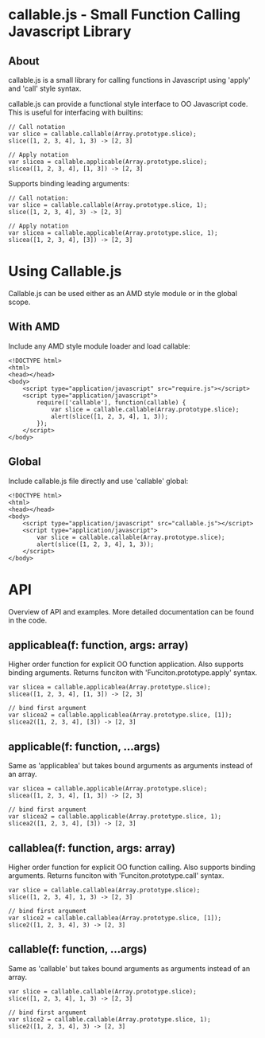 # callable.js - Small Function Calling Javascript Library #

## About ##
callable.js is a small library for calling functions in Javascript using 'apply'
and 'call' style syntax. 

callable.js can provide a functional style interface to OO Javascript code.
This is useful for interfacing with builtins:

    // Call notation
    var slice = callable.callable(Array.prototype.slice);
    slice([1, 2, 3, 4], 1, 3) -> [2, 3]
    
    // Apply notation
    var slicea = callable.applicable(Array.prototype.slice);
    slicea([1, 2, 3, 4], [1, 3]) -> [2, 3]

Supports binding leading arguments:

    // Call notation:
    var slice = callable.callable(Array.prototype.slice, 1);
    slice([1, 2, 3, 4], 3) -> [2, 3]
    
    // Apply notation
    var slicea = callable.applicable(Array.prototype.slice, 1);
    slicea([1, 2, 3, 4], [3]) -> [2, 3]

# Using Callable.js #
Callable.js can be used either as an AMD style module or in the global scope.

## With AMD ##
Include any AMD style module loader and load callable:

    <!DOCTYPE html>
    <html>
    <head></head>
    <body>
        <script type="application/javascript" src="require.js"></script>
        <script type="application/javascript">
            require(['callable'], function(callable) {
                var slice = callable.callable(Array.prototype.slice);
                alert(slice([1, 2, 3, 4], 1, 3));
            });
        </script>
    </body>

## Global ##
Include callable.js file directly and use 'callable' global:

    <!DOCTYPE html>
    <html>
    <head></head>
    <body>
        <script type="application/javascript" src="callable.js"></script>
        <script type="application/javascript">
            var slice = callable.callable(Array.prototype.slice);
            alert(slice([1, 2, 3, 4], 1, 3));
        </script>
    </body>


# API #
Overview of API and examples. More detailed documentation can be found in the code.

## applicablea(f: function, args: array) ##
Higher order function for explicit OO function application. Also supports binding
arguments. Returns funciton with 'Funciton.prototype.apply' syntax.

    var slicea = callable.applicablea(Array.prototype.slice);
    slicea([1, 2, 3, 4], [1, 3]) -> [2, 3]
    
    // bind first argument
    var slicea2 = callable.applicablea(Array.prototype.slice, [1]);
    slicea2([1, 2, 3, 4], [3]) -> [2, 3]

## applicable(f: function, ...args) ##
Same as 'applicablea' but takes bound arguments as arguments instead of an array.

    var slicea = callable.applicable(Array.prototype.slice);
    slicea([1, 2, 3, 4], [1, 3]) -> [2, 3]
    
    // bind first argument
    var slicea2 = callable.applicable(Array.prototype.slice, 1);
    slicea2([1, 2, 3, 4], [3]) -> [2, 3]

## callablea(f: function, args: array) ##
Higher order function for explicit OO function calling. Also supports binding
arguments. Returns funciton with 'Funciton.prototype.call' syntax.

    var slice = callable.callablea(Array.prototype.slice);
    slice([1, 2, 3, 4], 1, 3) -> [2, 3]
    
    // bind first argument
    var slice2 = callable.callablea(Array.prototype.slice, [1]);
    slice2([1, 2, 3, 4], 3) -> [2, 3]

## callable(f: function, ...args) ##
Same as 'callable' but takes bound arguments as arguments instead of an array.

    var slice = callable.callable(Array.prototype.slice);
    slice([1, 2, 3, 4], 1, 3) -> [2, 3]
    
    // bind first argument
    var slice2 = callable.callable(Array.prototype.slice, 1);
    slice2([1, 2, 3, 4], 3) -> [2, 3]

